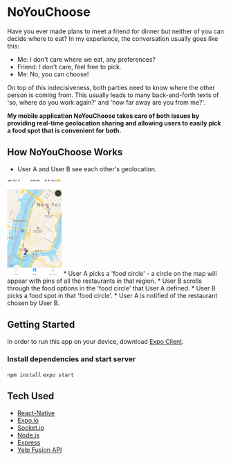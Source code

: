 # NoYouChoose
Have you ever made plans to meet a friend for dinner but neither of you can decide where to eat? In my experience, the conversation usually goes like this:
- Me: I don't care where we eat, any preferences?
- Friend: I don't care, feel free to pick.
- Me: No, you can choose!

On top of this indecisiveness, both parties need to know where the other person is coming from. This usually leads to many back-and-forth texts of 'so, where do you work again?' and 'how far away are you from me?'.

**My mobile application NoYouChoose takes care of both issues by providing real-time geolocation sharing and allowing users to easily pick a food spot that is convenient for both.**

## How NoYouChoose Works
* User A and User B see each other's geolocation.
<img src="/assets/images/IMG_1494_2.png" width="25%" height="25%">
* User A picks a 'food circle' - a circle on the map will appear with pins of all the restaurants in that region.
* User B scrolls through the food options in the 'food circle' that User A defined.
* User B picks a food spot in that 'food circle'.
* User A is notified of the restaurant chosen by User B.

## Getting Started
In order to run this app on your device, download [Expo Client](https://itunes.apple.com/us/app/expo-client/id982107779?mt=8).

### Install dependencies and start server
```npm install```
```expo start```

## Tech Used
* [React-Native](https://facebook.github.io/react-native/)
* [Expo.io](https://expo.io/)
* [Socket.io](https://socket.io/)
* [Node.js](https://nodejs.org/en/)
* [Express](https://expressjs.com/)
* [Yelp Fusion API](https://www.yelp.com/fusion)
